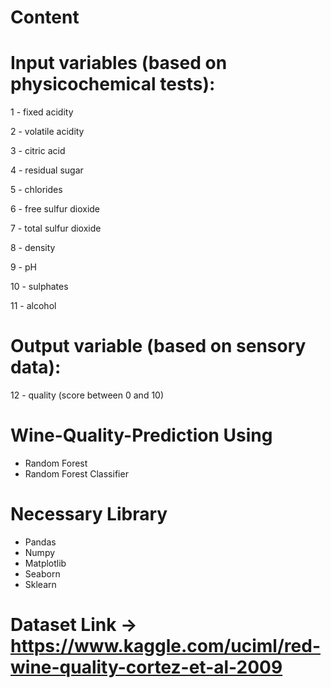 # Content

# Input variables (based on physicochemical tests):

1 - fixed acidity

2 - volatile acidity

3 - citric acid

4 - residual sugar

5 - chlorides

6 - free sulfur dioxide

7 - total sulfur dioxide

8 - density

9 - pH

10 - sulphates

11 - alcohol

# Output variable (based on sensory data):

12 - quality (score between 0 and 10)

# Wine-Quality-Prediction Using
- Random Forest 
- Random Forest Classifier

# Necessary Library
- Pandas
- Numpy
- Matplotlib
- Seaborn
- Sklearn

# Dataset Link -> https://www.kaggle.com/uciml/red-wine-quality-cortez-et-al-2009
